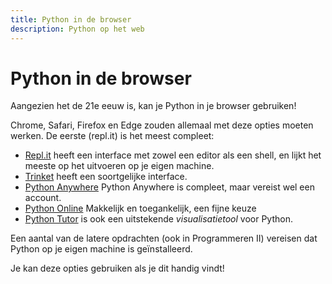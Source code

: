 ```yaml
---
title: Python in de browser
description: Python op het web
---
```


# Python in de browser

Aangezien het de 21e eeuw is, kan je Python in je browser gebruiken!

Chrome, Safari, Firefox en Edge zouden allemaal met deze opties moeten werken. De eerste (repl.it) is het meest compleet:

- [Repl.it](https://repl.it/languages/python3) heeft een interface met zowel een editor als een shell, en lijkt het meeste op het uitvoeren
  op je eigen machine.
- [Trinket](https://trinket.io/features/python3) heeft een soortgelijke interface.
- [Python Anywhere](https://www.pythonanywhere.com/) Python Anywhere is compleet, maar vereist wel een account.
- [Python Online](https://www.tutorialspoint.com/execute_python_online.php) Makkelijk en toegankelijk, een fijne keuze
- [Python Tutor](http://www.pythontutor.com/visualize.html) is ook een uitstekende *visualisatietool* voor Python.

Een aantal van de latere opdrachten (ook in Programmeren II) vereisen dat Python op je eigen machine is
geïnstalleerd.

Je kan deze opties gebruiken als je dit handig vindt!
